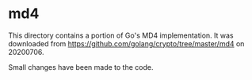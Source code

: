 # md4

This directory contains a portion of Go's MD4 implementation. It was downloaded
from <https://github.com/golang/crypto/tree/master/md4> on 20200706.

Small changes have been made to the code.
